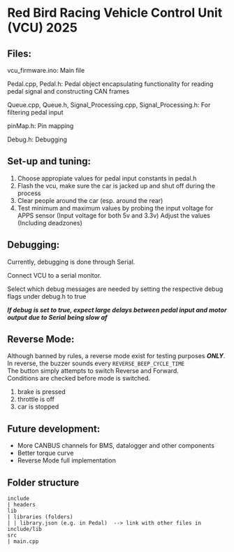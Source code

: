 # Red Bird Racing Vehicle Control Unit (VCU) 2025

## Files:
vcu_firmware.ino: Main file

Pedal.cpp, Pedal.h: Pedal object encapsulating functionality for reading pedal signal and constructing CAN frames

Queue.cpp, Queue.h, Signal_Processing.cpp, Signal_Processing.h: For filtering pedal input

pinMap.h: Pin mapping

Debug.h: Debugging

## Set-up and tuning:
1. Choose appropiate values for pedal input constants in pedal.h
2. Flash the vcu, make sure the car is jacked up and shut off during the process
3. Clear people around the car (esp. around the rear)
4. Test minimum and maximum values by probing the input voltage for APPS sensor (Input voltage for both 5v and 3.3v) Adjust the values (Including deadzones)

## Debugging:
Currently, debugging is done through Serial.

Connect VCU to a serial monitor.

Select which debug messages are needed by setting the respective debug flags under debug.h to true 

***If debug is set to true, expect large delays between pedal input and motor output due to Serial being slow af***

## Reverse Mode:
Although banned by rules, a reverse mode exist for testing purposes ***ONLY***.  
In reverse, the buzzer sounds every `REVERSE_BEEP_CYCLE_TIME`  
The button simply attempts to switch Reverse and Forward.  
Conditions are checked before mode is switched.  
1. brake is pressed
2. throttle is off
3. car is stopped

## Future development:
- More CANBUS channels for BMS, datalogger and other components
- Better torque curve
- Reverse Mode full implementation

## Folder structure
```
include
| headers
lib
| libraries (folders)
| | library.json (e.g. in Pedal)  --> link with other files in include/lib
src
| main.cpp
```
